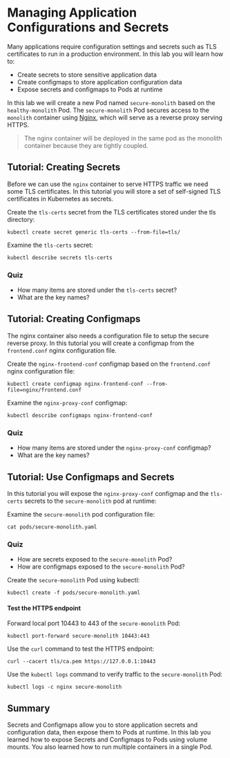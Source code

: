 # Managing Application Configurations and Secrets

Many applications require configuration settings and secrets such as TLS certificates to run in a production environment. In this lab you will learn how to:

* Create secrets to store sensitive application data
* Create configmaps to store application configuration data
* Expose secrets and configmaps to Pods at runtime

In this lab we will create a new Pod named `secure-monolith` based on the `healthy-monolith` Pod. The `secure-monolith` Pod secures access to the `monolith` container using [Nginx](http://nginx.org/en), which will serve as a reverse proxy serving HTTPS.

> The nginx container will be deployed in the same pod as the monolith container because they are tightly coupled.

## Tutorial: Creating Secrets

Before we can use the `nginx` container to serve HTTPS traffic we need some TLS certificates. In this tutorial you will store a set of self-signed TLS certificates in Kubernetes as secrets.

Create the `tls-certs` secret from the TLS certificates stored under the tls directory:

```
kubectl create secret generic tls-certs --from-file=tls/
```

Examine the `tls-certs` secret:

```
kubectl describe secrets tls-certs
```

### Quiz

* How many items are stored under the `tls-certs` secret?
* What are the key names?

## Tutorial: Creating Configmaps

The nginx container also needs a configuration file to setup the secure reverse proxy. In this tutorial you will create a configmap from the `frontend.conf` nginx configuration file.

Create the `nginx-frontend-conf` configmap based on the `frontend.conf` nginx configuration file:

```
kubectl create configmap nginx-frontend-conf --from-file=nginx/frontend.conf
```

Examine the `nginx-proxy-conf` configmap:

```
kubectl describe configmaps nginx-frontend-conf
```

### Quiz

* How many items are stored under the `nginx-proxy-conf` configmap?
* What are the key names?

## Tutorial: Use Configmaps and Secrets

In this tutorial you will expose the `nginx-proxy-conf` configmap and the `tls-certs` secrets to the `secure-monolith` pod at runtime:

Examine the `secure-monolith` pod configuration file:

```
cat pods/secure-monolith.yaml
```

### Quiz

* How are secrets exposed to the `secure-monolith` Pod?
* How are configmaps exposed to the `secure-monolith` Pod?

Create the `secure-monolith` Pod using kubectl:

```
kubectl create -f pods/secure-monolith.yaml
```

#### Test the HTTPS endpoint

Forward local port 10443 to 443 of the `secure-monolith` Pod:

```
kubectl port-forward secure-monolith 10443:443
```

Use the `curl` command to test the HTTPS endpoint:

```
curl --cacert tls/ca.pem https://127.0.0.1:10443
```

Use the `kubectl logs` command to verify traffic to the `secure-monolith` Pod:

```
kubectl logs -c nginx secure-monolith
```

## Summary

Secrets and Configmaps allow you to store application secrets and configuration data, then expose them to Pods at runtime. In this lab you learned how to expose Secrets and Configmaps to Pods using volume mounts. You also learned how to run multiple containers in a single Pod.

